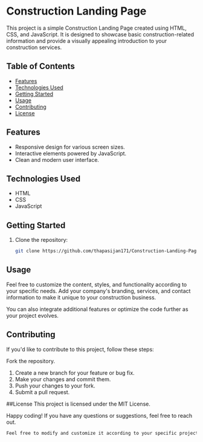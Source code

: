 # Construction Landing Page

This project is a simple Construction Landing Page created using HTML, CSS, and JavaScript. It is designed to showcase basic construction-related information and provide a visually appealing introduction to your construction services.

## Table of Contents

- [Features](#features)
- [Technologies Used](#technologies-used)
- [Getting Started](#getting-started)
- [Usage](#usage)
- [Contributing](#contributing)
- [License](#license)

## Features

- Responsive design for various screen sizes.
- Interactive elements powered by JavaScript.
- Clean and modern user interface.

## Technologies Used

- HTML
- CSS
- JavaScript

## Getting Started

1. Clone the repository:

   ```bash
   git clone https://github.com/thapasijan171/Construction-Landing-Page.git
    ```
## Usage
Feel free to customize the content, styles, and functionality according to your specific needs. Add your company's branding, services, and contact information to make it unique to your construction business.

You can also integrate additional features or optimize the code further as your project evolves.
 
## Contributing
If you'd like to contribute to this project, follow these steps:

Fork the repository.
1. Create a new branch for your feature or bug fix.
2. Make your changes and commit them.
3. Push your changes to your fork.
4. Submit a pull request.

##License
This project is licensed under the MIT License.

Happy coding! If you have any questions or suggestions, feel free to reach out.

``` bash
Feel free to modify and customize it according to your specific project details and preferences.
```
